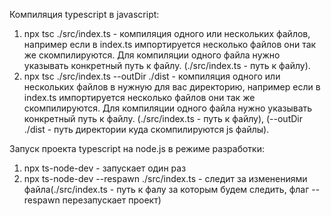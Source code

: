 Компиляция typescript в javascript:
1. npx tsc ./src/index.ts - компиляция одного или нескольких файлов, например если в index.ts импортируется несколько файлов они так же скомпилируются. 
Для компиляции одного файла нужно указывать конкретный путь к файлу. (./src/index.ts - путь к файлу).
2. npx tsc ./src/index.ts --outDir ./dist - компиляция одного или нескольких файлов в нужную для вас директорию, например если в index.ts импортируется несколько файлов они так же скомпилируются. Для компиляции одного файла нужно указывать конкретный путь к файлу. (./src/index.ts - путь к файлу), (--outDir ./dist - путь директории куда скомпилируются js файлы).

Запуск проекта typescript на node.js  в режиме разработки:
1. npx ts-node-dev - запускает один раз
2. npx ts-node-dev --respawn ./src/index.ts - следит за изменениями файла(./src/index.ts - путь к фалу за которым будем следить, флаг --respawn перезапускает проект)